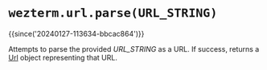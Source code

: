# `wezterm.url.parse(URL_STRING)`

{{since('20240127-113634-bbcac864')}}

Attempts to parse the provided *URL_STRING* as a URL.
If success, returns a [Url](Url.md) object representing that URL.

